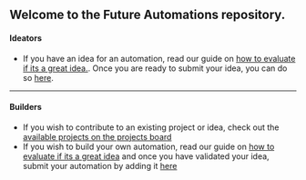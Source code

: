 ## Welcome to the Future Automations repository.
#### Ideators
* If you have an idea for an automation, read our guide on [how to evaluate if its a great idea.](https://github.com/100Automations/Website/blob/master/_guides/self-evaluating-new-automation-idea.md). Once you are ready to submit your idea, you can do so [here](https://github.com/100Automations/futureautomations/issues/new?assignees=&labels=documentation%2C+review&template=-automation-proposal.md&title=%5BAutomation+Name%5D+Proposal).
***
#### Builders
* If you wish to contribute to an existing project or idea, check out the [available projects on the projects board](https://github.com/100Automations/futureautomations/projects/1#column-9876971)
* If you wish to build your own automation, read our guide on [how to evaluate if its a great idea](https://github.com/100Automations/Website/blob/master/_guides/self-evaluating-new-automation-idea.md) and once you have validated your idea, submit your automation by adding it [here](https://github.com/100Automations/futureautomations/issues/new?assignees=&labels=documentation%2C+review&template=-automation-proposal.md&title=%5BAutomation+Name%5D+Proposal)
